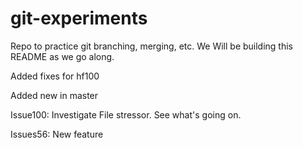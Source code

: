 # git-experiments
Repo to practice git branching, merging, etc. We Will be building this README as we go along.

Added fixes for hf100

Added new in master

Issue100: Investigate File stressor. See what's going on.

Issues56: New feature
